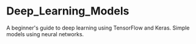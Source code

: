 # Deep_Learning_Models
A beginner's guide to deep learning using TensorFlow and Keras. Simple models using neural networks.
